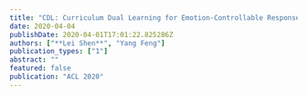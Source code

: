 ```yaml
---
title: "CDL: Curriculum Dual Learning for Emotion-Controllable Response Generation"
date: 2020-04-04
publishDate: 2020-04-01T17:01:22.825286Z
authors: ["**Lei Shen**", "Yang Feng"]
publication_types: ["1"]
abstract: ""
featured: false
publication: "ACL 2020"
---
```


